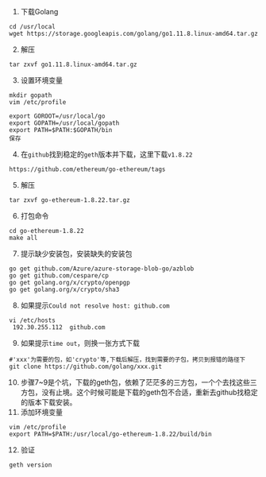 1. 下载Golang
```
cd /usr/local
wget https://storage.googleapis.com/golang/go1.11.8.linux-amd64.tar.gz
```
2. 解压
```
tar zxvf go1.11.8.linux-amd64.tar.gz
```
3. 设置环境变量
```
mkdir gopath
vim /etc/profile
```
```
export GOROOT=/usr/local/go
export GOPATH=/usr/local/gopath
export PATH=$PATH:$GOPATH/bin
保存
```
4. 在`github`找到稳定的`geth`版本并下载，这里下载`v1.8.22`
```
https://github.com/ethereum/go-ethereum/tags
```
5. 解压
```
tar zxvf go-ethereum-1.8.22.tar.gz
```
6. 打包命令
```
cd go-ethereum-1.8.22
make all
```
7. 提示缺少安装包，安装缺失的安装包
```
go get github.com/Azure/azure-storage-blob-go/azblob
go get github.com/cespare/cp
go get golang.org/x/crypto/openpgp
go get golang.org/x/crypto/sha3
```
8. 如果提示`Could not resolve host: github.com`
```
vi /etc/hosts
 192.30.255.112  github.com
```
9. 如果提示`time out`，则换一张方式下载
```
#'xxx'为需要的包，如'crypto'等,下载后解压，找到需要的子包，拷贝到报错的路径下
git clone https://github.com/golang/xxx.git
```
10. 步骤7~9是个坑，下载的geth包，依赖了茫茫多的三方包，一个个去找这些三方包，没有止境。这个时候可能是下载的geth包不合适，重新去github找稳定的版本下载安装。
11. 添加环境变量
```
vim /etc/profile
export PATH=$PATH:/usr/local/go-ethereum-1.8.22/build/bin
```
12. 验证
```
geth version
```
